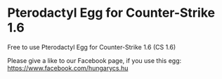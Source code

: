 # Pterodactyl Egg for Counter-Strike 1.6
Free to use Pterodactyl Egg for Counter-Strike 1.6 (CS 1.6)

Please give a like to our Facebook page, if you use this egg:
https://www.facebook.com/hungarycs.hu
